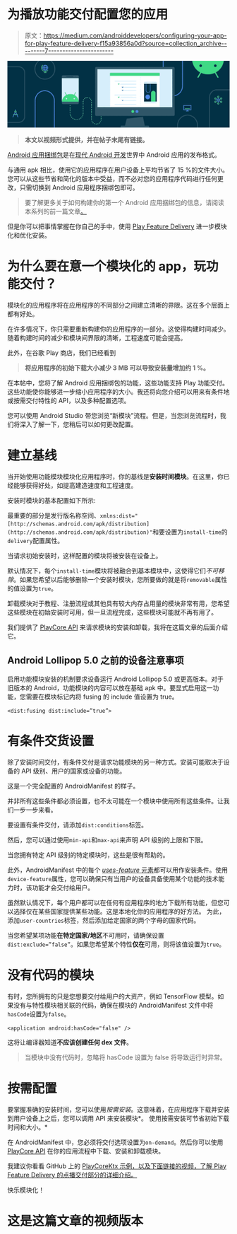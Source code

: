 # 为播放功能交付配置您的应用

> 原文：<https://medium.com/androiddevelopers/configuring-your-app-for-play-feature-delivery-f15a93856a0d?source=collection_archive---------7----------------------->

![](img/78243efcf455993e6100439f3f7a559a.png)

> **本文以视频形式提供，并在帖子末尾有链接。**

[Android 应用捆绑包](https://developer.android.com/platform/technology/app-bundle)是在[现代 Android 开发](http://d.android.com/mad)世界中 Android 应用的发布格式。

与通用 apk 相比，使用它的应用程序在用户设备上平均节省了 15 %的文件大小。您可以从这些节省和简化的版本中受益，而不必对您的应用程序代码进行任何更改，只需切换到 Android 应用程序捆绑包即可。

> 要了解更多关于如何构建你的第一个 Android 应用捆绑包的信息，请阅读本系列的前一篇文章[。](/androiddevelopers/building-your-first-app-bundle-bbcd228bf631)

但是你可以把事情掌握在你自己的手中，使用 [Play Feature Delivery](https://developer.android.com/guide/app-bundle/play-feature-delivery) 进一步模块化和优化安装。

# 为什么要在意一个模块化的 app，玩功能交付？

模块化的应用程序将在应用程序的不同部分之间建立清晰的界限。这在多个层面上都有好处。

在许多情况下，你只需要重新构建你的应用程序的一部分。这使得构建时间减少。随着构建时间的减少和模块间界限的清晰，工程速度可能会提高。

此外，在谷歌 Play 商店，我们已经看到

> **将应用程序的初始下载大小减少 3 MB 可以导致安装量增加约 1 %。**

在本帖中，您将了解 Android 应用捆绑包的功能，这些功能支持 Play 功能交付。这些功能使你能够进一步缩小应用程序的大小。我还将向您介绍可以用来有条件地或按需交付特性的 API，以及多种配置选项。

您可以使用 Android Studio 带您浏览“新模块”流程。但是，当您浏览流程时，我们将深入了解一下，您稍后可以如何更改配置。

# 建立基线

当开始使用功能模块模块化应用程序时，你的基线是**安装时间模块**。在这里，你已经能够获得好处，如提高建造速度和工程速度。

安装时模块的基本配置如下所示:

最重要的部分是发行版名称空间、`xmlns:dist="[http://schemas.android.com/apk/distribution](http://schemas.android.com/apk/distribution)"`和要设置为`install-time`的`delivery`配置属性。

当请求初始安装时，这样配置的模块将被安装在设备上。

默认情况下，每个`install-time`模块将被融合到基本模块中，这使得它们*不可移除*。如果您希望以后能够删除一个安装时模块，您所要做的就是将`removable`属性的值设置为`true`。

卸载模块对于教程、注册流程或其他具有较大内存占用量的模块非常有用，您希望这些模块在初始安装时可用，但一旦流程完成，这些模块可能就不再有用了。

我们提供了 [PlayCore API](https://developer.android.com/guide/playcore) 来请求模块的安装和卸载，我将在这篇文章的后面介绍它。

## Android Lollipop 5.0 之前的设备注意事项

启用功能模块安装的机制要求设备运行 Android Lollipop 5.0 或更高版本。对于旧版本的 Android，功能模块的内容可以放在基础 apk 中。要显式启用这一功能，您需要在模块标记内将 fusing 的 include 值设置为 true。

```
<dist:fusing dist:include=”true”>
```

# 有条件交货设置

除了安装时间交付，有条件交付是请求功能模块的另一种方式。安装可能取决于设备的 API 级别、用户的国家或设备的功能。

这是一个完全配置的 AndroidManifest 的样子。

并非所有这些条件都必须设置，也不太可能在一个模块中使用所有这些条件。让我们一步一步来看。

要设置有条件交付，请添加`dist:conditions`标签。

然后，您可以通过使用`min-api`和`max-api`来声明 API 级别的上限和下限。

当您拥有特定 API 级别的特定模块时，这些是很有帮助的。

此外，AndroidManifest 中的每个 [*uses-feature* 元素](https://developer.android.com/guide/topics/manifest/uses-feature-element)都可以用作安装条件。使用`device-feature`属性，您可以确保只有当用户的设备具备使用某个功能的技术能力时，该功能才会交付给用户。

虽然默认情况下，每个用户都可以在任何有应用程序的地方下载所有功能，但您可以选择仅在某些国家提供某些功能。这是本地化你的应用程序的好方法。
为此，添加`user-countries`标签，然后添加给定国家的两个字母的国家代码。

当您希望某项功能**在特定国家/地区**不可用时，请确保设置`dist:exclude=”false”`。如果您希望某个特性**仅在**可用，则将该值设置为`true`。

# 没有代码的模块

有时，您所拥有的只是您想要交付给用户的大资产，例如 TensorFlow 模型。如果没有与特性模块相关联的代码，确保在模块的 AndroidManifest 文件中将`hasCode`设置为`false`。

```
<application android:hasCode="false" />
```

这将让编译器知道**不应该创建任何 dex 文件**。

> 当模块中没有代码时，忽略将 hasCode 设置为 false 将导致运行时异常。

# 按需配置

要掌握准确的安装时间，您可以使用*按需安装*。这意味着，在应用程序下载并安装到用户设备上之后，您可以调用 API 来安装模块*。
使用按需安装可节省初始下载时间和大小。*

在 AndroidManifest 中，您必须将交付选项设置为`on-demand`。然后你可以使用 [PlayCore API](https://developer.android.com/guide/playcore) 在你的应用流程中下载、安装和卸载模块。

我建议你看看 GitHub 上的 [PlayCoreKtx 示例，以及下面链接的视频，了解 Play Feature Delivery 的点播交付部分的详细介绍。](https://github.com/android/app-bundle-samples/tree/main/PlayCoreKtx)

快乐模块化！

# 这是这篇文章的视频版本